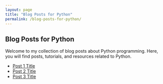 ```yaml
---
layout: page
title: "Blog Posts for Python"
permalink: /blog-posts-for-python/
---
```


## Blog Posts for Python

Welcome to my collection of blog posts about Python programming. Here, you will find posts, tutorials, and resources related to Python.

- [Post 1 Title](#)
- [Post 2 Title](#)
- [Post 3 Title](#)
